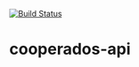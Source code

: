 [![Build Status](https://travis-ci.org/gscharlau/cooperados-api.svg?branch=master)](https://travis-ci.org/gscharlau/cooperados-api)
# cooperados-api